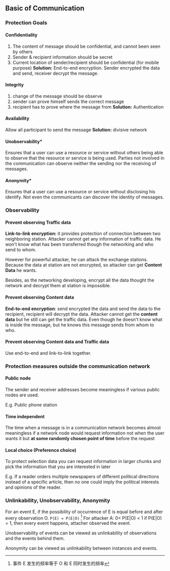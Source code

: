 ## Basic of Communication
### Protection Goals
#### Confidentiality
1. The content of message should be confidential, and cannot been seen by others
2. Sender & recipient information should be secret
3. Current location of sender/recipient should be confidential (for mobile purpose)
**Solution:** End-to-end encryption. Sender encrypted the data and send, receiver decrypt the message. 

#### Integrity
1. change of the message should be observe
2. sender can prove himself sends the correct message
3. recipient has to prove where the message from
**Solution:** Authentication

#### Availability
Allow all participant to send the message
**Solution:** divisive network 

#### Unobservability\* 
Ensures that a user can use a resource or service without others being able to observe that the resource or service is being used. Parties not involved in the communication can observe neither the sending nor the receiving of messages.
#### Anonymity\*
Ensures that a user can use a resource or service without disclosing his identify. Not even the communicants can discover the identity of messages.

### Observability

#### Prevent observing Traffic data
**Link-to-link encryption:** it provides protection of connection between two neighboring station. Attacker cannot get any information of traffic data. He won't know what has been transferred though the networking and who send to whom. 

However for powerful attacker, he can attack the exchange stations. Because the data at station are not encrypted, so attacker can get **Content Data** he wants. 

Besides, as the networking developing, encrypt all the data thought the network and decrypt them at station is impossible.

#### Prevent observing Content data
**End-to-end encryption**: send encrypted the data and send the data to the recipient, recipient will decrypt the data. Attacker cannot get the **content data** but he still can get the traffic data. Even though he doesn't know what is inside the message, but he knows this message sends from whom to who.

#### Prevent observing Content data and Traffic data
Use end-to-end and link-to-link together.

### Protection measures outside the communication network

#### Public node
The sender and receiver addresses become meaningless if various public nodes are used. 

E.g. Public phone station

#### Time independent

The time when a message is in a communication network becomes almost meaningless if a network node would request information not when the user wants it but **at some randomly chosen point of time** before the request

#### Local choice (Preference choice)

To protect selection data you can request information in larger chunks and pick the information that you are interested in later

E.g. If a reader orders multiple newspapers of different political directions instead of a specific article, then no one could imply the political interests and opinions of the reader.

### Unlinkability, Unobservability, Anonymity

For an event E, if the possibility of occurrence of E is equal before and after every observation O. `P(E) = P(E|O)` [^1] For attacker A: 0\< P(E|O) \< 1 if P(E|O) = 1, then every event happens, attacher observed the event.

Unobservability of events can be viewed as unlinkability of observations and the events behind them.

Anonymity can be viewed as unlinkability between instances and events.

[^1]:	事件 E 发生的频率等于 O 和 E 同时发生的频率
